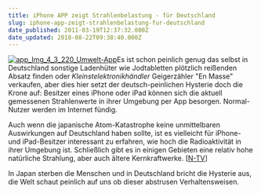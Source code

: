 ```yaml
---
title: iPhone APP zeigt Strahlenbelastung - für Deutschland
slug: iphone-app-zeigt-strahlenbelastung-fur-deutschland
date_published: 2011-03-19T12:37:32.000Z
date_updated: 2018-08-22T09:38:40.000Z
---
```


[![app_Img_4_3_220_Umwelt-App](//picdump.thafaker.de/2011/03/app_Img_4_3_220_Umwelt-App-150x150.jpg)](http://picdump.thafaker.de/2011/03/app_Img_4_3_220_Umwelt-App.jpg)Es ist schon peinlich genug das selbst in Deutschland sonstige Ladenhüter wie Jodtabletten plötzlich reißenden Absatz finden oder *Kleinstelektronikhändler* Geigerzähler "En Masse" verkaufen, aber dies hier setzt der deutsch-peinlichen Hysterie doch die Krone auf: Besitzer eines iPhone oder iPad können sich die aktuell gemessenen Strahlenwerte in ihrer Umgebung per App besorgen. Normal-Nutzer werden im Internet fündig.

Auch wenn die japanische Atom-Katastrophe keine unmittelbaren Auswirkungen auf Deutschland haben sollte, ist es vielleicht für iPhone- und iPad-Besitzer interessant zu erfahren, wie hoch die Radioaktivität in ihrer Umgebung ist. Schließlich gibt es in einigen Gebieten eine relativ hohe natürliche Strahlung, aber auch ältere Kernkraftwerke. [[N-TV](http://www.n-tv.de/technik/App-zeigt-Strahlung-an-article2847431.html)]

In Japan sterben die Menschen und in Deutschland bricht die Hysterie aus, die Welt schaut peinlich auf uns ob dieser abstrusen Verhaltensweisen.
